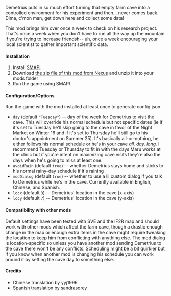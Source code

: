 Demetrius puts in so much effort turning that empty farm cave into a controlled environment for his experiment and then… never comes back. Dima, c'mon man, get down here and collect some data!

This mod brings him over once a week to check on his research project. That's once a week when you don't have to run all the way up the mountain if you're trying to increase friendsh-- uh, once a week encouraging your local scientist to gather important scientific data.

#### Installation  

1. Install [SMAPI](http://smapi.io)
2. Download [the zip file of this mod from Nexus](https://www.nexusmods.com/stardewvalley/mods/5477) and unzip it into your mods folder
3. Run the game using SMAPI

#### Configuration/Options

Run the game with the mod installed at least once to generate config.json

* `day` (default `"Tuesday"`) -- day of the week for Demetrius to visit the cave. This will override his normal schedule but not specific dates (ie if it's set to Tuesday he'll skip going to the cave in favor of the Night Market on Winter 16 and if it's set to Thursday he'll still go to his doctor's appointment on Summer 25). It's basically all-or-nothing, he either follows his normal schedule or he's in your cave *all. day. long.* I recommend Tuesday or Thursday to fit in with the days Maru works at the clinic but if you're intent on maximizing cave visits they're also the days when he's going to miss at least one.
* `avoidRain` (default `true`) -- whether Demetrius stays home and sticks to his normal rainy-day schedule if it's raining
* `modDialog` (default `true`) -- whether to use a lil custom dialog if you talk to Demetrius while he's in the cave. Currently available in English, Chinese, and Spanish.
* `locx` (default `3`) -- Demetrius' location in the cave (x-axis)
* `locy` (default `7`) -- Demetrius' location in the cave (y-axis)

#### Compatibility with other mods

Default settings have been tested with SVE and the IF2R map and should work with other mods which affect the farm cave, though a drastic enough change in the map or enough extra items in the cave might require tweaking the location to keep him from conflicting with anything else. The mod dialog is location-specific so unless you have another mod sending Demetrius to the cave there won't be any conflicts. Scheduling might be a bit quirkier but if you know when another mod is changing his schedule you can work around it by setting the cave day to something else.

#### Credits

* Chinese translation by yyj1996
* Spanish translation by [sandrasorey](url=https://www.nexusmods.com/stardewvalley/users/44879567)
